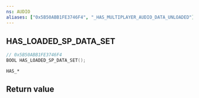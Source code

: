 ```yaml
---
ns: AUDIO
aliases: ["0x5B50ABB1FE3746F4", "_HAS_MULTIPLAYER_AUDIO_DATA_UNLOADED"]
---
```

## HAS_​LOADED_​SP_​DATA_​SET

```c
// 0x5B50ABB1FE3746F4
BOOL HAS_​LOADED_​SP_​DATA_​SET();
```

```
HAS_*
```

## Return value
